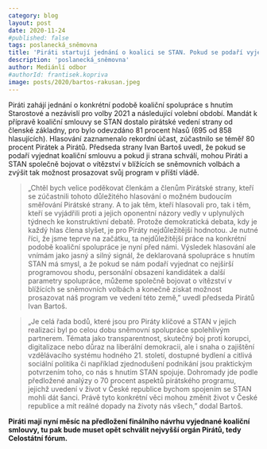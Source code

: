 ```yaml
---
category: blog
layout: post
date: 2020-11-24
#published: false
tags: poslanecká_sněmovna
title: 'Piráti startují jednání o koalici se STAN. Pokud se podaří vyjednat spolupráci, můžeme být vítězi příštích voleb, říká Bartoš'
description: 'poslanecká_sněmovna'
author: Mediánlí odbor
#authorId: frantisek.kopriva
image: posts/2020/bartos-rakusan.jpeg
---
```


Piráti zahájí jednání o konkrétní podobě koaliční spolupráce s hnutím Starostové a nezávislí pro volby 2021 a následující volební období. Mandát k přípravě koaliční smlouvy se STAN dostalo pirátské vedení strany od členské základny, pro bylo odevzdáno 81 procent hlasů (695 od 858 hlasujících). Hlasování zaznamenalo rekordní účast, zúčastnilo se téměř 80 procent Pirátek a Pirátů. Předseda strany Ivan Bartoš uvedl, že pokud se podaří vyjednat koaliční smlouvu a pokud ji strana schválí, mohou Piráti a STAN společně bojovat o vítězství v blížících se sněmovních volbách a  zvýšit tak možnost prosazovat svůj program v příští vládě.

> „Chtěl bych velice poděkovat členkám a členům Pirátské strany, kteří se zúčastnili tohoto důležitého hlasování o možném budoucím směřování Pirátské strany. A to jak těm, kteří hlasovali pro, tak i těm, kteří se vyjádřili proti a jejich oponentní názory vedly v uplynulých týdnech ke konstruktivní debatě. Protože demokratická debata, kdy je každý hlas člena slyšet, je pro Piráty nejdůležitější hodnotou. Je nutné říci, že jsme teprve na začátku, ta nejdůležitější práce na konkrétní podobě koaliční spolupráce je nyní před námi. Výsledek hlasování ale vnímám jako jasný a silný signál, že deklarovaná spolupráce s hnutím STAN má smysl, a že pokud se nám podaří vyjednat co nejširší programovou shodu, personální obsazení kandidátek a další parametry spolupráce, můžeme společně bojovat o vítězství v blížících se sněmovních volbách a konečně získat možnost prosazovat náš program ve vedení této země,” uvedl předseda Pirátů Ivan Bartoš. 

> „Je celá řada bodů, které jsou pro Piráty klíčové a STAN v jejich realizaci byl po celou dobu sněmovní spolupráce spolehlivým partnerem. Témata jako transparentnost, skutečný boj proti korupci, digitalizace nebo důraz na liberální demokracii, ale i snaha o zajištění vzdělávacího systému hodného 21. století, dostupné bydlení a citlivá sociální politika či například zjednodušení podnikání jsou praktickým potvrzením toho, co nás s hnutím STAN spojuje. Dohromady jde podle předložené analýzy o 70 procent aspektů pirátského programu, jejichž uvedení v život v České republice bychom spojením se STAN mohli dát šanci. Právě tyto konkrétní věci  mohou změnit život v České republice a mít reálné dopady na životy nás všech,” dodal Bartoš.

**Piráti mají nyní měsíc na předložení finálního návrhu vyjednané koaliční smlouvy, tu pak bude muset opět schválit nejvyšší orgán Pirátů, tedy Celostátní fórum.**
